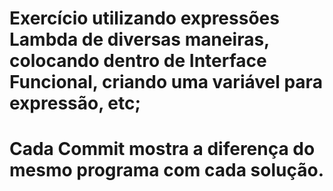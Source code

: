 # Exercício utilizando expressões Lambda de diversas maneiras, colocando dentro de Interface Funcional, criando uma variável para expressão, etc;
# Cada Commit mostra a diferença do mesmo programa com cada solução.
